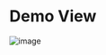 # Demo View
![image](https://github.com/user-attachments/assets/95d28edb-f985-4320-b430-e9769559cbac)
